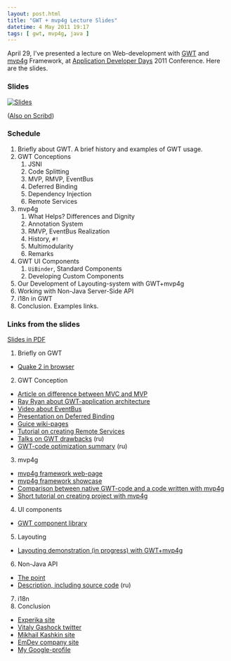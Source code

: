 ```yaml
---
layout: post.html
title: "GWT + mvp4g Lecture Slides"
datetime: 4 May 2011 19:17
tags: [ gwt, mvp4g, java ]
---
```


April 29, I've presented a lecture on Web-development with [GWT](http://code.google.com/intl/ru/webtoolkit/) and [mvp4g](http://code.google.com/p/mvp4g/) Framework, at [Application Developer Days](http://addconf.ru) 2011 Conference. Here are the slides.

### Slides

[![Slides](assets/en/gwt-mp4g-slides/gdocs.en.png)](https://docs.google.com/viewer?a=v&pid=explorer&chrome=true&srcid=0B9lKUPDNyz1vYzAzMzQxMzItYmQyMy00NjdhLWFiYzQtZDRjMjZkNTc2MDEy&hl=en)

([Also on Scribd](http://www.scribd.com/doc/54956722))

### Schedule

 1. Briefly about GWT. A brief history and examples of GWT usage.
 1. GWT Conceptions
    1. JSNI
    1. Code Splitting
    1. MVP, RMVP, EventBus
    1. Deferred Binding
    1. Dependency Injection
    1. Remote Services
 1. mvp4g
    1. What Helps? Differences and Dignity
    2. Annotation System
    3. RMVP, EventBus Realization
    4. History, `#!`
    5. Multimodularity
    6. Remarks
 1. GWT UI Components
    1. `UiBinder`, Standard Components
    2. Developing Custom Components
 1. Our Development of Layouting-system with GWT+mvp4g
 1. Working with Non-Java Server-Side API
 1. i18n in GWT
 1. Conclusion. Examples links.

### Links from the slides

 [Slides in PDF](http://goo.gl/DKYzc)

 1. Briefly оn GWT

* [Quake 2 in browser](http://quake2-gwt-port.appspot.com)

 2. GWT Conception

* [Article on difference between MVC and MVP](http://geekswithblogs.net/kobush/archive/2006/01/09/65305.aspx)
* [Ray Ryan about GWT-application architecture](http://www.youtube.com/watch?v=PDuhR18-EdM)
* [Video about EventBus](http://tv.jetbrains.net/videocontent/gwt-event-bus-basics)
* [Presentation on Deferred Binding](http://www.docstoc.com/docs/53396874/Deferred-Binding-The-Magic-of-GWT)
* [Guice wiki-pages](http://code.google.com/p/google-guice/wiki/Motivation?tm=6)
* [Tutorial on creating Remote Services](http://developerlife.com/tutorials/?p=125)
* [Talks on GWT drawbacks](http://www.linux.org.ru/forum/talks/4497412) (ru)
* [GWT-code optimization summary](http://galak-sandbox.blogspot.com/2010/10/gwt.html) (ru)

 3. mvp4g

* [mvp4g framework web-page](http://code.google.com/p/mvp4g/)
* [mvp4g framework showcase](http://mvp4gshowcase.appspot.com)
* [Comparison between native GWT-code and a code written with mvp4g](http://code.google.com/p/mvp4g/wiki/Mvp4g_vs_GWTP)
* [Short tutorial on creating project with mvp4g](http://cambiatablog.wordpress.com/2010/12/04/gwt-and-mvp4g-tutorial-1/)

 4. UI components

* [GWT component library](http://code.google.com/webtoolkit/doc/latest/RefWidgetGallery.html)

 5. Layouting

* [Layouting demonstration (in progress) with GWT+mvp4g](http://github.com/shamansir/gwt-mvp4g-layouting-demo)

 6. Non-Java API

* [The point](http://code.google.com/p/google-web-toolkit-doc-1-5/wiki/GettingStartedJSON)
* [Description, including source code](http://shamansir.tumblr.com/post/1728720550/deferred-api-gwt-rpc) (ru)

 7. i18n
 8. Conclusion

* [Experika site](http://experika.com)
* [Vitaly Gashock twitter](http://twitter.com/vgashock)
* [Mikhail Kashkin site](http://www.vurt.ru)
* [EmDev company site](http://emdev.ru)
* [My Google-profile](http://profiles.google.com/shaman.sir)
